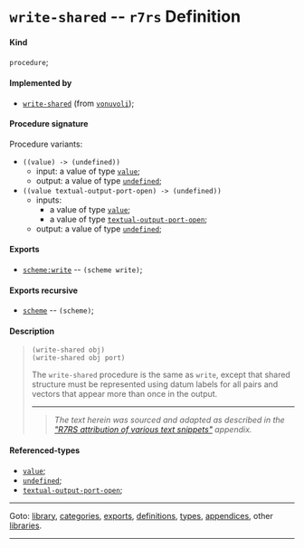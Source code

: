

<a id='definition__r7rs__write-shared'></a>

# `write-shared` -- `r7rs` Definition


<a id='definition__r7rs__write-shared__kind'></a>

#### Kind

`procedure`;


<a id='definition__r7rs__write-shared__implemented-by'></a>

#### Implemented by

 * [`write-shared`](../../vonuvoli/definitions/write-shared.md#definition__vonuvoli__write-shared) (from [`vonuvoli`](../../vonuvoli/_index.md#library__vonuvoli));


<a id='definition__r7rs__write-shared__procedure-signature'></a>

#### Procedure signature

Procedure variants:
 * `((value) -> (undefined))`
   * input: a value of type [`value`](../../r7rs/types/value.md#type__r7rs__value);
   * output: a value of type [`undefined`](../../r7rs/types/undefined.md#type__r7rs__undefined);
 * `((value textual-output-port-open) -> (undefined))`
   * inputs:
     * a value of type [`value`](../../r7rs/types/value.md#type__r7rs__value);
     * a value of type [`textual-output-port-open`](../../r7rs/types/textual-output-port-open.md#type__r7rs__textual-output-port-open);
   * output: a value of type [`undefined`](../../r7rs/types/undefined.md#type__r7rs__undefined);


<a id='definition__r7rs__write-shared__exports'></a>

#### Exports

 * [`scheme:write`](../../r7rs/exports/scheme_3a_write.md#export__r7rs__scheme_3a_write) -- `(scheme write)`;


<a id='definition__r7rs__write-shared__exports-recursive'></a>

#### Exports recursive

 * [`scheme`](../../r7rs/exports/scheme.md#export__r7rs__scheme) -- `(scheme)`;


<a id='definition__r7rs__write-shared__description'></a>

#### Description

> ````
> (write-shared obj)
> (write-shared obj port)
> ````
> 
> 
> The `write-shared` procedure is the same as `write`, except that
> shared structure must be represented using datum labels for all pairs
> and vectors that appear more than once in the output.
> 
> 
> ----
> > *The text herein was sourced and adapted as described in the ["R7RS attribution of various text snippets"](../../r7rs/appendices/attribution.md#appendix__r7rs__attribution) appendix.*


<a id='definition__r7rs__write-shared__referenced-types'></a>

#### Referenced-types

 * [`value`](../../r7rs/types/value.md#type__r7rs__value);
 * [`undefined`](../../r7rs/types/undefined.md#type__r7rs__undefined);
 * [`textual-output-port-open`](../../r7rs/types/textual-output-port-open.md#type__r7rs__textual-output-port-open);

----

Goto: [library](../../r7rs/_index.md#library__r7rs), [categories](../../r7rs/categories/_index.md#toc__r7rs__categories), [exports](../../r7rs/exports/_index.md#toc__r7rs__exports), [definitions](../../r7rs/definitions/_index.md#toc__r7rs__definitions), [types](../../r7rs/types/_index.md#toc__r7rs__types), [appendices](../../r7rs/appendices/_index.md#toc__r7rs__appendices), other [libraries](../../_libraries.md#toc__libraries).

----

